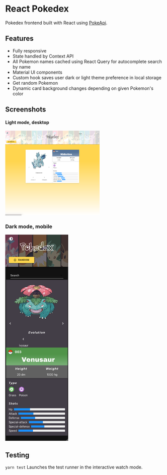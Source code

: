 # React Pokedex

Pokedex frontend built with React using [PokeApi](https://www.pokeapi.com).

## Features

- Fully responsive
- State handled by Context API
- All Pokemon names cached using React Query for autocomplete search by name
- Material UI components
- Custom hook saves user dark or light theme preference in local storage
- Get random Pokemon
- Dynamic card background changes depending on given Pokemon's color

## Screenshots

#### Light mode, desktop

<img src="./screenshots/lightmodedesktop.png" width="300" alt='pokedex preview'/>

### Dark mode, mobile

<img src="./screenshots/darkmodemobile.png" width="200" alt='pokedex preview'/>

## Testing

`yarn test`
Launches the test runner in the interactive watch mode.<br />
